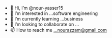 - 👋 Hi, I’m @nour-yasser15
- 👀 I’m interested in ...software engineering 
- 🌱 I’m currently learning ...business
- 💞️ I’m looking to collaborate on ...
- 📫 How to reach me ...nourazzam@gmail.com


<!---
nour-yasser15/nour-yasser15 is a ✨ special ✨ repository because its `README.md` (this file) appears on your GitHub profile.
You can click the Preview link to take a look at your changes.
--->
